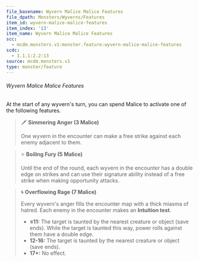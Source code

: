 ```yaml
---
file_basename: Wyvern Malice Malice Features
file_dpath: Monsters/Wyverns/Features
item_id: wyvern-malice-malice-features
item_index: '13'
item_name: Wyvern Malice Malice Features
scc:
  - mcdm.monsters.v1:monster.feature:wyvern-malice-malice-features
scdc:
  - 1.1.1:2.2:13
source: mcdm.monsters.v1
type: monster/feature
---
```


###### Wyvern Malice Malice Features

At the start of any wyvern's turn, you can spend Malice to activate one of the following features.

> 🗡 **Simmering Anger (3 Malice)**
>
> One wyvern in the encounter can make a free strike against each enemy adjacent to them.

> ⭐️ **Boiling Fury (5 Malice)**
>
> Until the end of the round, each wyvern in the encounter has a double edge on strikes and can use their signature ability instead of a free strike when making opportunity attacks.

> 🌀 **Overflowing Rage (7 Malice)**
>
> Every wyvern's anger fills the encounter map with a thick miasma of hatred. Each enemy in the encounter makes an **Intuition test**.
>
> - **≤11:** The target is taunted by the nearest creature or object (save ends). While the target is taunted this way, power rolls against them have a double edge.
> - **12-16:** The target is taunted by the nearest creature or object (save ends).
> - **17+:** No effect.
